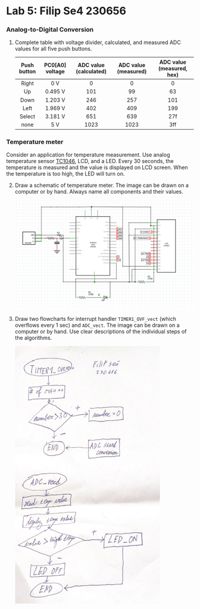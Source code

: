 
# Lab 5: Filip Se4 230656

### Analog-to-Digital Conversion

1. Complete table with voltage divider, calculated, and measured ADC values for all five push buttons.

   | **Push button** | **PC0[A0] voltage** | **ADC value (calculated)** | **ADC value (measured)** | **ADC value (measured, hex)** |
   | :-: | :-: | :-: | :-: | :-: |
   | Right  | 0&nbsp;V     | 0   | 0    | 0   |
   | Up     | 0.495&nbsp;V | 101 | 99   | 63  |
   | Down   | 1.203&nbsp;V | 246 | 257  | 101 |
   | Left   | 1.969&nbsp;V | 402 | 409  | 199 |
   | Select | 3.181&nbsp;V | 651 | 639  | 27f |
   | none   | 5&nbsp;V     | 1023| 1023 | 3ff |

### Temperature meter

Consider an application for temperature measurement. Use analog temperature sensor [TC1046](http://ww1.microchip.com/downloads/en/DeviceDoc/21496C.pdf), LCD, and a LED. Every 30 seconds, the temperature is measured and the value is displayed on LCD screen. When the temperature is too high, the LED will turn on.

2. Draw a schematic of temperature meter. The image can be drawn on a computer or by hand. Always name all components and their values.

   ![your figure](image/lcd.png)

3. Draw two flowcharts for interrupt handler `TIMER1_OVF_vect` (which overflows every 1&nbsp;sec) and `ADC_vect`. The image can be drawn on a computer or by hand. Use clear descriptions of the individual steps of the algorithms.

   ![your figure](image/flow.png)
